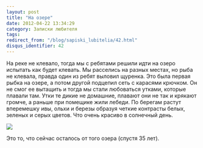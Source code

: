 ```yaml
---
layout: post
title: "На озере"
date: 2012-04-22 13:34:29
category: Записки любителя
tags:
redirect_from: "/blog/sapiski_lubitelia/42.html"
disqus_identifier: 42
---
```

На реке не клевало, тогда мы с ребятами решили идти на озеро испытать
как будет клевать. Мы расселись на разных местах, но рыба не клевала,
правда один из ребят выловил щуренка. Это была первая рыбка на озере, а
потом другой подцепил сеть с карасями крючком. Он не смог ее вытащить и
тогда мы стали любоваться утками, которые плавали там. Утки те дикие не
домашние, плавают они не так и крякают громче, а раньше при помещике
жили лебеди. По берегам растут вперемешку ивы, ольхи и березы образуя
четкие контрасты белых, зеленых и серых цветов. Что очень красиво в
солнечный день.

![](http://fishingguru.ru/uploads/images/00/00/01/2012/04/22/4a392f.jpg)

Это то, что сейчас осталось от того озера (спустя 35 лет).
